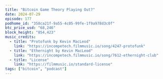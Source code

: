 ```yaml
---
title: "Bitcoin Game Theory Playing Out?"
date: 2024-07-29
episode: 177
podhome_id: "358ca21f-9a55-4c05-99fe-1f9a978d3c0f"
btc_price_usd: "68,246"
block_height: "854,423"
music_credits:
  - title: "Protofunk by Kevin MacLeod"
    link: "https://incompetech.filmmusic.io/song/4247-protofunk"
  - title: "Ethernight by Kevin MacLeod"
    link: "https://incompetech.filmmusic.io/song/7612-ethernight-club"
  - title: "License"
    link: "https://filmmusic.io/standard-license"
tags: ["bitcoin", "podcast"]
---
```

